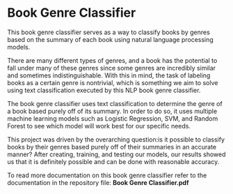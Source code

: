 # Book Genre Classifier

This book genre classifier serves as a way to classify books by genres based on the summary of each book using natural language processing models.

There are many different types of genres, and a book has the potential to fall under many of these genres since some genres are incredibly similar and sometimes indistinguishable. With this in mind, the task of labeling books as a certain genre is nontrivial, which is something we aim to solve using text classification executed by this NLP book genre classifier. 

The book genre classifier uses text classification to determine the genre of a book based purely off of its summary. In order to do so, it uses multiple machine learning models such as Logistic Regression, SVM, and Random Forest to see which model will work best for our specific needs. 

This project was driven by the overarching question:is it possible to classify books by their genres based purely off of their summaries in an accurate manner? After creating, training, and testing our models, our results showed us that it is definitely possible and can be done with reasonable accuracy.

To read more documentation on this book genre classifier refer to the documentation in the repository file: **Book Genre Classifier.pdf**
